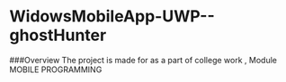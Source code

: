 # WidowsMobileApp-UWP--ghostHunter

###Overview 
 The project is made for as a part of college work , Module   MOBILE PROGRAMMING




